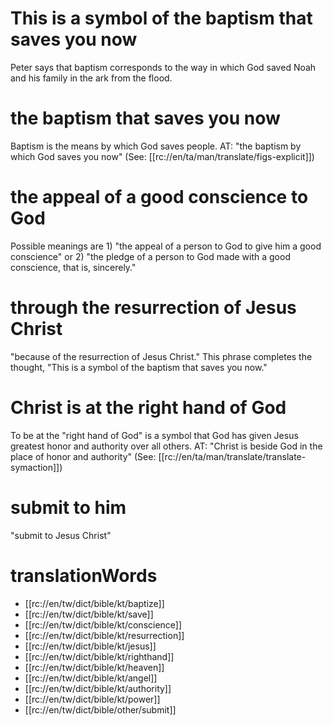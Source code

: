 # This is a symbol of the baptism that saves you now

Peter says that baptism corresponds to the way in which God saved Noah and his family in the ark from the flood.

# the baptism that saves you now

Baptism is the means by which God saves people. AT: "the baptism by which God saves you now" (See: [[rc://en/ta/man/translate/figs-explicit]])

# the appeal of a good conscience to God

Possible meanings are 1) "the appeal of a person to God to give him a good conscience" or 2) "the pledge of a person to God made with a good conscience, that is, sincerely."

# through the resurrection of Jesus Christ

"because of the resurrection of Jesus Christ." This phrase completes the thought, "This is a symbol of the baptism that saves you now."

# Christ is at the right hand of God
To be at the "right hand of God" is a symbol that God has given Jesus greatest honor and authority over all others. AT: "Christ is beside God in the place of honor and authority" (See: [[rc://en/ta/man/translate/translate-symaction]])

# submit to him

"submit to Jesus Christ"

# translationWords

* [[rc://en/tw/dict/bible/kt/baptize]]
* [[rc://en/tw/dict/bible/kt/save]]
* [[rc://en/tw/dict/bible/kt/conscience]]
* [[rc://en/tw/dict/bible/kt/resurrection]]
* [[rc://en/tw/dict/bible/kt/jesus]]
* [[rc://en/tw/dict/bible/kt/righthand]]
* [[rc://en/tw/dict/bible/kt/heaven]]
* [[rc://en/tw/dict/bible/kt/angel]]
* [[rc://en/tw/dict/bible/kt/authority]]
* [[rc://en/tw/dict/bible/kt/power]]
* [[rc://en/tw/dict/bible/other/submit]]